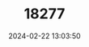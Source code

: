 ---
title: "18277"
category: "Proechimys guyannensis"
draft: false
date: 2024-02-22 13:03:50
languages:
  English: ["Cayenne Spiny Rat"]
---